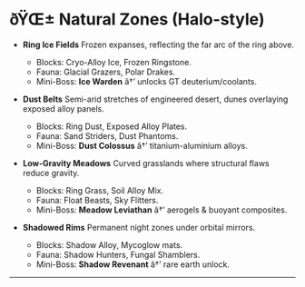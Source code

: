 ﻿# ðŸŒ± Natural Zones (Halo-style)

- **Ring Ice Fields**
  Frozen expanses, reflecting the far arc of the ring above.

  - Blocks: Cryo-Alloy Ice, Frozen Ringstone.
  - Fauna: Glacial Grazers, Polar Drakes.
  - Mini-Boss: **Ice Warden** â†’ unlocks GT deuterium/coolants.

- **Dust Belts**
  Semi-arid stretches of engineered desert, dunes overlaying exposed alloy panels.

  - Blocks: Ring Dust, Exposed Alloy Plates.
  - Fauna: Sand Striders, Dust Phantoms.
  - Mini-Boss: **Dust Colossus** â†’ titanium-aluminium alloys.

- **Low-Gravity Meadows**
  Curved grasslands where structural flaws reduce gravity.

  - Blocks: Ring Grass, Soil Alloy Mix.
  - Fauna: Float Beasts, Sky Flitters.
  - Mini-Boss: **Meadow Leviathan** â†’ aerogels & buoyant composites.

- **Shadowed Rims**
  Permanent night zones under orbital mirrors.

  - Blocks: Shadow Alloy, Mycoglow mats.
  - Fauna: Shadow Hunters, Fungal Shamblers.
  - Mini-Boss: **Shadow Revenant** â†’ rare earth unlock.

---

##
